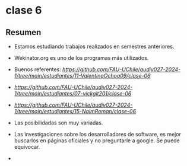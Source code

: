 # clase 6

## Resumen

- Estamos estudiando trabajos realizados en semestres anteriores.

- Wekinator.org es uno de los programas más utilizados.

- Buenos referentes: *https://github.com/FAU-UChile/audiv027-2024-1/tree/main/estudiantes/11-ValentinaOchoa09/clase-06*

- *https://github.com/FAU-UChile/audiv027-2024-1/tree/main/estudiantes/07-vickgit201/clase-06*

- *https://github.com/FAU-UChile/audiv027-2024-1/tree/main/estudiantes/15-NaimRoman/clase-06*

- Las posibilidadas son muy variadas.

- Las investigaciones sobre los desarrolladores de software, es mejor buscarlos en páginas oficiales y no preguntarle a google. Se puede equivocar.

- <script es para abrir un comentario. link, etc. Y el cierre de este texto es: >script (creo), o es <>/script>?

- Para poder entrenar una ia podemos utilizar: [https://teachablemachine.withgoogle.com/train.](https://teachablemachine.withgoogle.com/)

- ENTRENAR MODELO

- https://editor.p5js.org/BatmanTheDay27/sketches/YeH3e-lP6h

